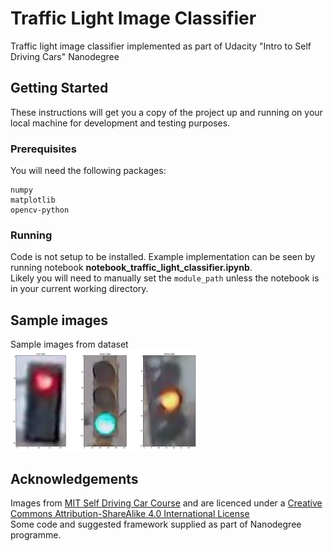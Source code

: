 # Traffic Light Image Classifier
Traffic light image classifier implemented as part of Udacity "Intro to Self Driving Cars" Nanodegree

## Getting Started
These instructions will get you a copy of the project up and running on your local machine for development and testing purposes.

### Prerequisites
You will need the following packages:
```
numpy
matplotlib
opencv-python
```

### Running
Code is not setup to be installed. Example implementation can be seen by running notebook **notebook_traffic_light_classifier.ipynb**.  
Likely you will need to manually set the ```module_path``` unless the notebook is in your current working directory.

## Sample images
Sample images from dataset  
<img src="images\all_lights.png" alt="Traffic lights" width="300"/>

## Acknowledgements
Images from [MIT Self Driving Car Course](https://selfdrivingcars.mit.edu/) and are licenced under a [Creative Commons Attribution-ShareAlike 4.0 International License](https://creativecommons.org/licenses/by-sa/4.0/)  
Some code and suggested framework supplied as part of Nanodegree programme.